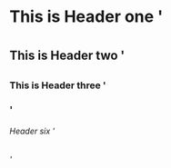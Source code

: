 # This is Header one '<h1>
## This is Header two '<h2>
### This is Header three '<h3>'
###### Header six '<h6>'
